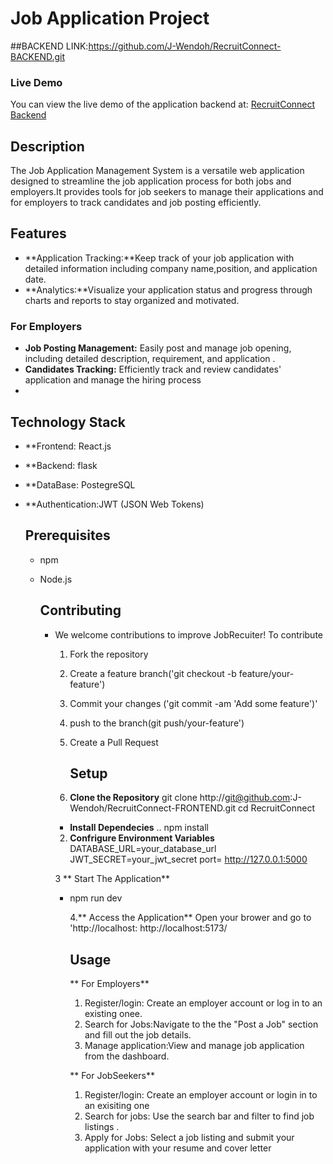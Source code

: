 # Job  Application Project

##BACKEND LINK:https://github.com/J-Wendoh/RecruitConnect-BACKEND.git

### Live Demo

You can view the live demo of the application backend at: [RecruitConnect Backend](https://recruitconnect-backend-mlpw.onrender.com/)

## Description
The Job Application Management System is a versatile web application designed to streamline the job application process for both jobs and employers.It provides tools for job seekers to manage their applications and for employers to track candidates and job posting efficiently.

## Features
- **Application Tracking:**Keep track of your job application with detailed information including company name,position, and application date.
- **Analytics:**Visualize your application status and progress through charts and reports to stay organized and motivated.

 ### For Employers
- **Job Posting Management:** Easily post and manage job opening, including detailed description, requirement, and application .
- **Candidates Tracking:** Efficiently track and review candidates' application and manage the hiring process
- 
## Technology Stack
- **Frontend: React.js
- **Backend: flask
- **DataBase: PostegreSQL
- **Authentication:JWT (JSON Web Tokens)


  ## Prerequisites
  - npm
  - Node.js

    ## Contributing
    - We welcome contributions to improve JobRecuiter! To contribute
      1. Fork the repository
      2. Create a feature branch('git checkout -b feature/your-feature')
      3. Commit your changes ('git commit -am 'Add some feature')'
      4. push to the branch(git push/your-feature')
      5. Create a Pull Request

         ## Setup
        1. **Clone the Repository**
         git clone http://git@github.com:J-Wendoh/RecruitConnect-FRONTEND.git
         cd RecruitConnect
        - **Install Dependecies**
          .. npm install
      2. **Confrigure Environment Variables**
          DATABASE_URL=your_database_url
          JWT_SECRET=your_jwt_secret
          port=  http://127.0.0.1:5000

        3 ** Start The Application**
         - npm run dev

           4.** Access the Application**
           Open your brower and go to 'http://localhost: http://localhost:5173/

           ## Usage
           ** For Employers**
           1. Register/login: Create an employer account or log in to an existing onee.
           2. Search for Jobs:Navigate to the the "Post a Job" section and fill out the job details.
           3. Manage application:View and manage job application from the dashboard.

             ** For JobSeekers**
           1. Register/login: Create an employer account or login in to an exisiting one
           2. Search for jobs: Use the search bar and filter to find job listings .
           3. Apply for Jobs: Select a job listing and submit your application with your resume and cover letter            
